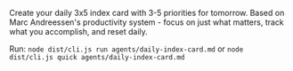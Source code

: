Create your daily 3x5 index card with 3-5 priorities for tomorrow. Based on Marc Andreessen's productivity system - focus on just what matters, track what you accomplish, and reset daily.

Run: `node dist/cli.js run agents/daily-index-card.md` or `node dist/cli.js quick agents/daily-index-card.md`
